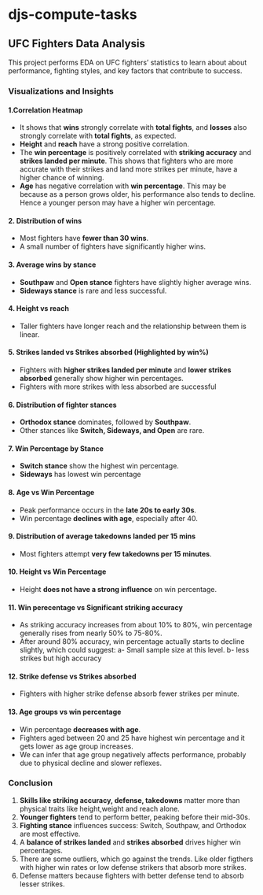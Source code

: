 # djs-compute-tasks
## UFC Fighters Data Analysis

This project performs EDA on UFC fighters’ statistics to learn about about performance, fighting styles, and key factors that contribute to success.

### Visualizations and Insights

#### 1.Correlation Heatmap
- It shows that **wins** strongly correlate with **total fights**, and **losses** also strongly correlate with **total fights**, as expected.
- **Height** and **reach** have a strong positive correlation. 
- The **win percentage** is positively correlated with **striking accuracy** and **strikes landed per minute**. This shows that fighters who are more accurate with their strikes and land more strikes per minute, have a higher chance of winning.
- **Age** has negative correlation with **win percentage**. This may be because as a person grows older, his performance also tends to decline. Hence a younger person may have a higher win percentage.

#### 2. Distribution of wins
- Most fighters have **fewer than 30 wins**.  
- A small number of fighters have significantly higher wins.  

#### 3. Average wins by stance
- **Southpaw** and **Open stance** fighters have slightly higher average wins. 
- **Sideways stance** is rare and less successful.

#### 4. Height vs reach
- Taller fighters have longer reach and the relationship between them is linear.

#### 5. Strikes landed vs Strikes absorbed (Highlighted by win%)
- Fighters with **higher strikes landed per minute** and **lower strikes absorbed** generally show higher win percentages.  
- Fighters with more strikes with less absorbed are successful 

#### 6. Distribution of fighter stances
- **Orthodox stance** dominates, followed by **Southpaw**.  
- Other stances like **Switch, Sideways, and Open** are rare.  

#### 7. Win Percentage by Stance
- **Switch stance** show the highest win percentage.  
- **Sideways** has lowest win percentage

#### 8. Age vs Win Percentage
- Peak performance occurs in the **late 20s to early 30s**.
- Win percentage **declines with age**, especially after 40. 

#### 9. Distribution of average takedowns landed per 15 mins
- Most fighters attempt **very few takedowns per 15 minutes**.  

#### 10. Height vs Win Percentage
- Height **does not have a strong influence** on win percentage. 

#### 11. Win perecentage vs Significant striking accuracy
- As striking accuracy increases from about 10% to 80%, win percentage generally rises from nearly 50% to 75-80%.
- After around 80% accuracy, win percentage actually starts to decline slightly, which could suggest:
    a- Small sample size at this level.
    b- less strikes but high accuracy

#### 12. Strike defense vs Strikes absorbed
- Fighters with higher strike defense absorb fewer strikes per minute.

#### 13. Age groups vs win percentage
- Win percentage **decreases with age**.
- Fighters aged between 20 and 25 have highest win percentage and it gets lower as age group increases. 
- We can infer that age group negatively affects performance, probably due to physical decline and slower reflexes.

### Conclusion
1. **Skills like striking accuracy, defense, takedowns** matter more than physical traits like height,weight and reach alone.  
2. **Younger fighters** tend to perform better, peaking before their mid-30s.  
3. **Fighting stance** influences success: Switch, Southpaw, and Orthodox are most effective.  
4. A **balance of strikes landed** and **strikes absorbed** drives higher win percentages.  
5. There are some outliers, which go against the trends. Like older figthers with higher win rates or low defense strikers that absorb more strikes. 
6. Defense matters because fighters with better defense tend to absorb lesser strikes. 
